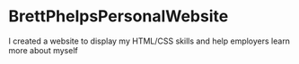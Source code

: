 # BrettPhelpsPersonalWebsite
I created a website to display my HTML/CSS skills and help employers learn more about myself
